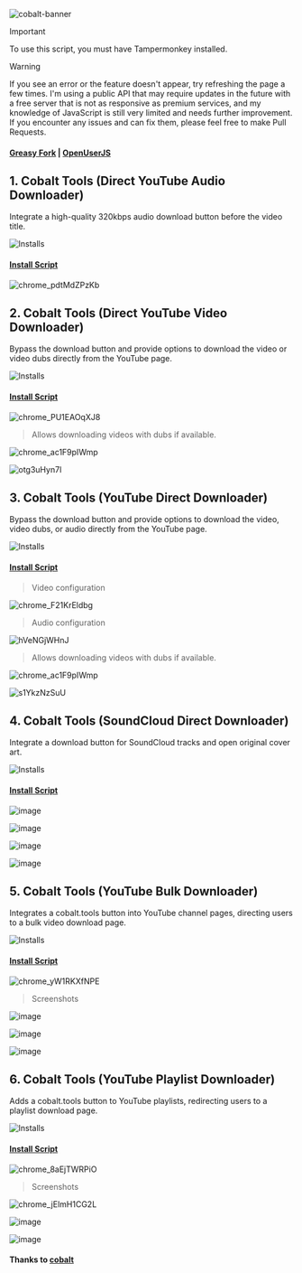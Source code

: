 ![cobalt-banner](https://github.com/user-attachments/assets/394c413d-a9f0-4210-8c7f-5328f73501bc)

> [!IMPORTANT]
> To use this script, you must have Tampermonkey installed.

> [!WARNING]
> If you see an error or the feature doesn't appear, try refreshing the page a few times. I'm using a public API that may require updates in the future with a free server that is not as responsive as premium services, and my knowledge of JavaScript is still very limited and needs further improvement. If you encounter any issues and can fix them, please feel free to make Pull Requests.

#### [Greasy Fork](https://greasyfork.org/en/users/1382928-exyezed) | [OpenUserJS](https://openuserjs.org/users/exyezed/scripts)

## 1. Cobalt Tools (Direct YouTube Audio Downloader)

Integrate a high-quality 320kbps audio download button before the video title.

![Installs](https://img.shields.io/badge/dynamic/json?color=%232ea44f&label=Installs&query=$&url=https://forksinstalls.vercel.app/greasyfork.org/en/scripts/515023-cobalt-tools-direct-youtube-audio-downloader)

#### [Install Script](https://update.greasyfork.org/scripts/515023/Cobalt%20Tools%20%28Direct%20YouTube%20Audio%20Downloader%29.user.js)

![chrome_pdtMdZPzKb](https://github.com/user-attachments/assets/2f0f20f9-50ab-451f-828d-540d6636b87c)

## 2. Cobalt Tools (Direct YouTube Video Downloader)

Bypass the download button and provide options to download the video or video dubs directly from the YouTube page.

![Installs](https://img.shields.io/badge/dynamic/json?color=%232ea44f&label=Installs&query=$&url=https://forksinstalls.vercel.app/greasyfork.org/en/scripts/515024-cobalt-tools-direct-youtube-video-downloader)

#### [Install Script](https://update.greasyfork.org/scripts/515024/Cobalt%20Tools%20%28Direct%20YouTube%20Video%20Downloader%29.user.js)

![chrome_PU1EAOqXJ8](https://github.com/user-attachments/assets/036e4297-1787-4534-b887-44f36c6f7e98)

> Allows downloading videos with dubs if available.

![chrome_ac1F9pIWmp](https://github.com/user-attachments/assets/b32d7750-f830-4d33-8b99-c7ec72f087e0)

![otg3uHyn7l](https://github.com/user-attachments/assets/75cd366c-018a-4bf8-8001-f7076649b6b9)

## 3. Cobalt Tools (YouTube Direct Downloader)

Bypass the download button and provide options to download the video, video dubs, or audio directly from the YouTube page.

![Installs](https://img.shields.io/badge/dynamic/json?color=%232ea44f&label=Installs&query=$&url=https://forksinstalls.vercel.app/greasyfork.org/en/scripts/515230-cobalt-tools-youtube-direct-downloader)

#### [Install Script](https://update.greasyfork.org/scripts/515230/Cobalt%20Tools%20%28YouTube%20Direct%20Downloader%29.user.js)

> Video configuration

![chrome_F21KrEldbg](https://github.com/user-attachments/assets/7f138599-bfbb-4543-8220-87f33ec2430e)

> Audio configuration

![hVeNGjWHnJ](https://github.com/user-attachments/assets/e20fe4f6-7516-408c-8b1f-ad87e3d92590)

> Allows downloading videos with dubs if available.

![chrome_ac1F9pIWmp](https://github.com/user-attachments/assets/1a3075c4-72ca-41c9-89ee-459894799114)

![s1YkzNzSuU](https://github.com/user-attachments/assets/0fc5985c-e4f5-49df-8d0e-366384f4553c)

## 4. Cobalt Tools (SoundCloud Direct Downloader)

Integrate a download button for SoundCloud tracks and open original cover art.

![Installs](https://img.shields.io/badge/dynamic/json?color=%232ea44f&label=Installs&query=$&url=https://forksinstalls.vercel.app/greasyfork.org/en/scripts/515120-cobalt-tools-soundcloud-direct-downloader)

#### [Install Script](https://update.greasyfork.org/scripts/515120/Cobalt%20Tools%20%28SoundCloud%20Direct%20Downloader%29.user.js)

![image](https://github.com/user-attachments/assets/29200e8a-1fce-4cd1-a5d6-ca24e57adb5c)

![image](https://github.com/user-attachments/assets/3ec8b343-5941-411d-bfbf-9028b97a3691)

![image](https://github.com/user-attachments/assets/05e0f6fa-b5b6-400d-86f0-817b5696ef84)

![image](https://github.com/user-attachments/assets/6171a4fe-943b-4edd-b259-c947262df021)

## 5. Cobalt Tools (YouTube Bulk Downloader)

Integrates a cobalt.tools button into YouTube channel pages, directing users to a bulk video download page.

![Installs](https://img.shields.io/badge/dynamic/json?color=%232ea44f&label=Installs&query=$&url=https://forksinstalls.vercel.app/greasyfork.org/en/scripts/516958-cobalt-tools-youtube-bulk-downloader)

#### [Install Script](https://update.greasyfork.org/scripts/516958/Cobalt%20Tools%20%28YouTube%20Bulk%20Downloader%29.user.js)

![chrome_yW1RKXfNPE](https://github.com/user-attachments/assets/9f61beed-45c7-481f-ad23-05a88519be53)

> Screenshots

![image](https://github.com/user-attachments/assets/2f91becc-d014-4b26-8ff4-6586d3fd757f)

![image](https://github.com/user-attachments/assets/4452146c-e8ed-4a17-a263-e5a113999816)

![image](https://github.com/user-attachments/assets/c77c48d9-f0ba-492e-91ae-d04428bf4553)

## 6. Cobalt Tools (YouTube Playlist Downloader)

Adds a cobalt.tools button to YouTube playlists, redirecting users to a playlist download page.

![Installs](https://img.shields.io/badge/dynamic/json?color=%232ea44f&label=Installs&query=$&url=https://forksinstalls.vercel.app/greasyfork.org/en/scripts/518132-cobalt-tools-youtube-playlist-downloader)

#### [Install Script](https://update.greasyfork.org/scripts/518132/Cobalt%20Tools%20%28YouTube%20Playlist%20Downloader%29.user.js)

![chrome_8aEjTWRPiO](https://github.com/user-attachments/assets/cf9d1c23-1bdb-4dca-be7e-ce2f02849ffc)

> Screenshots

![chrome_jElmH1CG2L](https://github.com/user-attachments/assets/8eab0097-f60b-47ec-b362-a156a0a3be82)

![image](https://github.com/user-attachments/assets/c0ef8427-e517-403d-be02-ef56b75923c7)

![image](https://github.com/user-attachments/assets/c3d2622f-153a-4d2f-a6a5-481cf6720f80)

#### Thanks to [cobalt](https://github.com/imputnet/cobalt)
